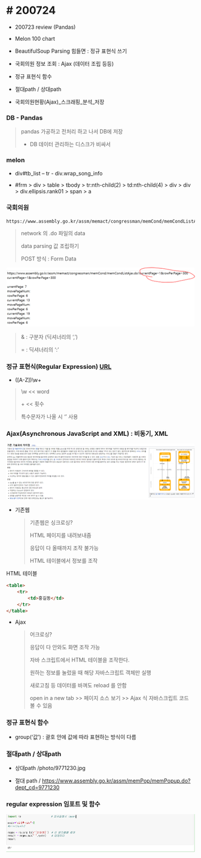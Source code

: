 # # 200724

 

- 200723 review (Pandas)

- Melon 100 chart

- BeautifulSoup Parsing 힘들면 : 정규 표현식 쓰기

- 국회의원 정보 조회 : Ajax (데이터 조립 등등)

- 정규 표현식 함수

- 절대path / 상대path

- 국회의원현황(Ajax)\_스크래핑\_분석_저장

 

### DB - Pandas

> pandas 가공하고 전처리 하고 나서 DB에 저장
>
> * DB 데이터 관리하는 디스크가 비싸서



### melon

- div#tb_list – tr - div.wrap_song_info

- #frm > div > table > tbody > tr:nth-child(2) > td:nth-child(4) > div > div > div.ellipsis.rank01 > span > a

 

### 국회의원

```
https://www.assembly.go.kr/assm/memact/congressman/memCond/memCondListAjax.do
```

> network 의 .do 파일의 data
>
> data parsing 값 조립하기
>
> POST 방식 : Form Data

![img](https://github.com/nickhealthy/TIL/blob/master/2020_07_24/4..PNG)

> & : 구분자 (딕셔너리의 ‘,’)
>
> = : 딕셔너리의 ‘:’

 

### 정규 표현식(Regular Expression) [URL](http://www.nextree.co.kr/p4327/)

* ([A-Z])\w+

> \w << word
>
> \+ << 횟수
>
> 특수문자가 나올 시 ‘’ 사용

 

### Ajax(Asynchronous JavaScript and XML) : 비동기, XML

![img](https://github.com/nickhealthy/TIL/blob/master/2020_07_24/2.%20Ajax.PNG)

 

* 기존웹

  > 기존웹은 싱크로싱?
  >
  > HTML 페이지를 내려보내줌
  >
  > 응답이 다 올때까지 조작 불가능
  >
  > HTML 테이블에서 정보를 조작

HTML 테이블 

```html
<table>
    <tr>
	    <td>홍길동</td>
    </tr>
</table>
```



- Ajax

  > 어크로싱?
  >
  > 응답이 다 안와도 화면 조작 가능
  >
  > 자바 스크립트에서 HTML 테이블을 조작한다. 
  >
  > 원하는 정보를 눌렀을 때 해당 자바스크립트 객체만 실행
  >
  > 새로고침 등 데이터를 바껴도 reload 를 안함
  >
  > open in a new tab >> 페이지 소스 보기 >> Ajax 식 자바스크립트 코드 볼 수 있음

 

### 정규 표현식 함수

- group(‘값’) : 괄호 안에 값에 따라 표현하는 방식이 다름

 

### 절대path / 상대path

- 상대path /photo/9771230.jpg

- 절대 path / https://www.assembly.go.kr/assm/memPop/memPopup.do?dept_cd=9771230

 

### regular expression 임포트 및 함수

![img](https://github.com/nickhealthy/TIL/blob/master/2020_07_24/5..PNG)